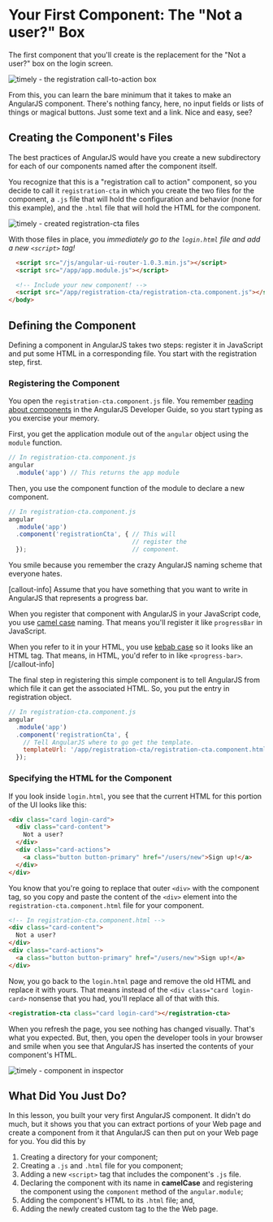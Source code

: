 # Your First Component: The "Not a user?" Box

The first component that you'll create is the
replacement for the "Not a user?" box on the login
screen.

![timely - the registration call-to-action box](https://tiy-corp-train.github.io/newline-media/learning-angularjs-with-timely/sign-up-link-box-highlighted.png)

From this, you can learn the bare minimum that it
takes to make an AngularJS component. There's nothing
fancy, here, no input fields or lists of things or
magical buttons. Just some text and a link. Nice and
easy, see?

## Creating the Component's Files

The best practices of AngularJS would have you create
a new subdirectory for each of our components named
after the component itself.

You recognize that this is a "registration call to
action" component, so you decide to call it
`registration-cta` in which you create the two files
for the component, a `.js` file that will hold the
configuration and behavior (none for this example),
and the `.html` file that will hold the HTML for the
component.

![timely - created registration-cta files](https://tiy-corp-train.github.io/newline-media/learning-angularjs-with-timely/created-registration-cta-files.png)

With those files in place, you *immediately go to the
`login.html` file and add a new `<script>` tag!*

```html
  <script src="/js/angular-ui-router-1.0.3.min.js"></script>
  <script src="/app/app.module.js"></script>

  <!-- Include your new component! -->
  <script src="/app/registration-cta/registration-cta.component.js"></script>
</body>
```

## Defining the Component

Defining a component in AngularJS takes two steps:
register it in JavaScript and put some HTML in a
corresponding file. You start with the registration
step, first.

### Registering the Component

You open the `registration-cta.component.js` file. You
remember [reading about
components](https://docs.angularjs.org/guide/component)
in the AngularJS Developer Guide, so you start typing
as you exercise your memory.

First, you get the application module out of the
`angular` object using the `module` function.

```javascript
// In registration-cta.component.js
angular
  .module('app') // This returns the app module
```

Then, you use the component function of the module to
declare a new component.

```javascript
// In registration-cta.component.js
angular
  .module('app')
  .component('registrationCta', { // This will
                                  // register the
  });                             // component.
```

You smile because you remember the crazy AngularJS
naming scheme that everyone hates.

[callout-info] Assume that you have something that you
want to write in AngularJS that represents a progress
bar.

When you register that component with AngularJS in
your JavaScript code, you use [camel
case](https://en.wikipedia.org/wiki/Camel_case)
naming. That means you'll register it like
`progressBar` in JavaScript.

When you refer to it in your HTML, you use [kebab
case](https://lodash.com/docs#kebabCase) so it looks
like an HTML tag. That means, in HTML, you'd refer to
in like `<progress-bar>`.
[/callout-info]

The final step in registering this simple component is
to tell AngularJS from which file it can get the
associated HTML. So, you put the entry in registration
object.

```javascript
// In registration-cta.component.js
angular
  .module('app')
  .component('registrationCta', {
    // Tell AngularJS where to go get the template.
    templateUrl: '/app/registration-cta/registration-cta.component.html'
  });
```

### Specifying the HTML for the Component

If you look inside `login.html`, you see that the
current HTML for this portion of the UI looks like
this:

```html
<div class="card login-card">
  <div class="card-content">
    Not a user?
  </div>
  <div class="card-actions">
    <a class="button button-primary" href="/users/new">Sign up!</a>
  </div>
</div>
```

You know that you're going to replace that outer
`<div>` with the component tag, so you copy and paste
the content of the `<div>` element into the
`registration-cta.component.html` file for your
component.

```html
<!-- In registration-cta.component.html -->
<div class="card-content">
  Not a user?
</div>
<div class="card-actions">
  <a class="button button-primary" href="/users/new">Sign up!</a>
</div>
```

Now, you go back to the `login.html` page and remove
the old HTML and replace it with yours. That means
instead of the `<div class="card login-card>` nonsense
that you had, you'll replace all of that with this.

```html
<registration-cta class="card login-card"></registration-cta>
```

When you refresh the page, you see nothing has changed
visually. That's what you expected. But, then, you
open the developer tools in your browser and smile
when you see that AngularJS has inserted the contents
of your component's HTML.

![timely - component in inspector](https://tiy-corp-train.github.io/newline-media/learning-angularjs-with-timely/component-in-inspector.png)

## What Did You Just Do?

In this lesson, you built your very first AngularJS
component. It didn't do much, but it shows you that
you can extract portions of your Web page and create
a component from it that AngularJS can then put on
your Web page for you. You did this by

1. Creating a directory for your component;
1. Creating a `.js` and `.html` file for you
component;
1. Adding a new `<script>` tag that includes the
component's `.js` file.
1. Declaring the component with its name in
**camelCase** and registering the component using the
`component` method of the `angular.module`;
1. Adding the component's HTML to its `.html` file;
and,
1. Adding the newly created custom tag to the the
Web page.
